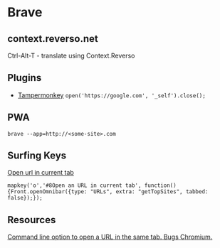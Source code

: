 # Brave

## context.reverso.net

Ctrl-Alt-T - translate using Context.Reverso

## Plugins

  * [Tampermonkey](https://www.tampermonkey.net/)
    `open('https://google.com', '_self').close();`

## PWA

    brave --app=http://<some-site>.com

## Surfing Keys

[Open url in current tab](https://github.com/brookhong/Surfingkeys/issues/68)

    mapkey('o','#8Open an URL in current tab', function() {Front.openOmnibar({type: "URLs", extra: "getTopSites", tabbed: false});});

## Resources

[Command line option to open a URL in the same tab. Bugs Chromium.](https://bugs.chromium.org/p/chromium/issues/detail?id=141942)

